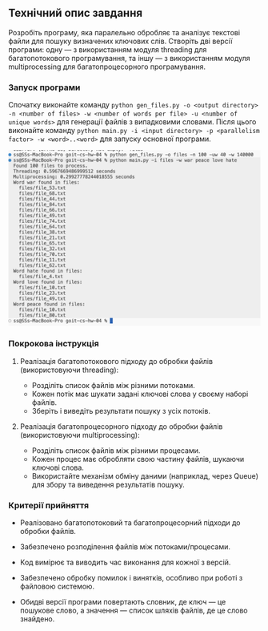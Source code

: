 ## Технiчний опис завдання



Розробіть програму, яка паралельно обробляє та аналізує текстові файли для пошуку визначених ключових слів. Створіть дві версії програми: одну — з використанням модуля threading для багатопотокового програмування, та іншу — з використанням модуля multiprocessing для багатопроцесорного програмування.



### Запуск програми
Спочатку виконайте команду `python gen_files.py -o <output directory> -n <number of files> -w <number of words per file> -u <number of unique words>` для генерації файлів з випадковими словами.
Після цього виконайте команду `python main.py -i <input directory> -p <parallelism factor> -w <word>..<word>` для запуску основної програми.

![Screenshot 2025-03-17 at 19.28.59.png](Screenshot%202025-03-17%20at%2019.28.59.png)


### Покрокова інструкція



1. Реалізація багатопотокового підходу до обробки файлів (використовуючи threading):

    - Розділіть список файлів між різними потоками.
    - Кожен потік має шукати задані ключові слова у своєму наборі файлів.
    - Зберіть і виведіть результати пошуку з усіх потоків.


2. Реалізація багатопроцесорного підходу до обробки файлів (використовуючи multiprocessing):

    - Розділіть список файлів між різними процесами.
    - Кожен процес має обробляти свою частину файлів, шукаючи ключові слова.
    - Використайте механізм обміну даними (наприклад, через Queue) для збору та виведення результатів пошуку.


### Критерії прийняття



- Реалізовано багатопотоковий та багатопроцесорний підходи до обробки файлів.

- Забезпечено розподілення файлів між потоками/процесами.

- Код вимірює та виводить час виконання для кожної з версій.

- Забезпечено обробку помилок і винятків, особливо при роботі з файловою системою.

- Обидві версії програми повертають словник, де ключ — це пошукове слово, а значення — список шляхів файлів, де це слово знайдено.
